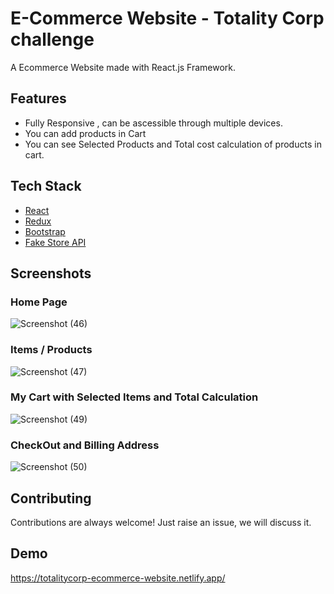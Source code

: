 # E-Commerce Website - Totality Corp challenge

A Ecommerce Website made with React.js Framework.


## Features

- Fully Responsive , can be ascessible through multiple devices.
- You can add products in Cart
- You can see Selected Products and Total cost calculation of products in cart.


## Tech Stack

* [React](https://reactjs.org/)
* [Redux](https://redux.js.org/)
* [Bootstrap](https://getbootstrap.com/)
* [Fake Store API](https://fakestoreapi.com/)


## Screenshots

### Home Page 
![Screenshot (46)](https://github.com/MalharMane/totalitycorp-frontend-challenge/assets/104439115/0016da8d-cecf-443a-8654-083da2f9b46b)


### Items / Products 
![Screenshot (47)](https://github.com/MalharMane/totalitycorp-frontend-challenge/assets/104439115/f1011de9-8e60-4b9d-9e6d-66c0bf13616d)


### My Cart with Selected Items and Total Calculation
![Screenshot (49)](https://github.com/MalharMane/totalitycorp-frontend-challenge/assets/104439115/43339d71-381b-43f4-8de2-6d45ae090758)

### CheckOut and Billing Address
![Screenshot (50)](https://github.com/MalharMane/totalitycorp-frontend-challenge/assets/104439115/4bb3866c-498f-488f-966a-93e2cd316b78)



## Contributing

Contributions are always welcome!
Just raise an issue, we will discuss it.

## Demo

https://totalitycorp-ecommerce-website.netlify.app/



